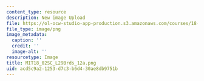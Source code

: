 ```yaml
---
content_type: resource
description: New image Upload
file: https://ol-ocw-studio-app-production.s3.amazonaws.com/courses/18-02sc-multivariable-calculus-fall-2010/acd5c9a21253d7c3b6d430ae8db9751b_MIT18_02SC_L29Brds_12a.png
file_type: image/png
image_metadata:
  caption: ''
  credit: ''
  image-alt: ''
resourcetype: Image
title: MIT18_02SC_L29Brds_12a.png
uid: acd5c9a2-1253-d7c3-b6d4-30ae8db9751b
---
```

